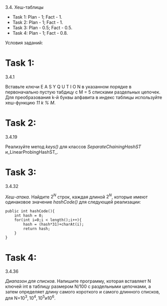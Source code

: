3.4. Хеш-таблицы

 - Task 1: Plan - 1; Fact - 1.
 - Task 2: Plan - 1; Fact - 1.
 - Task 3: Plan - 0.5; Fact - 0.5.
 - Task 4: Plan - 1; Fact - 0.8.
 
Условия заданий:

# Task 1:
3.4.1

Вставьте ключи E A S Y Q U T I O N в указанном порядке в первоначально пустую табдицу с M = 5 списками раздельных цепочек. Для преобразования k-й буквы алфавита в индекс таблицы используйте хеш-функцию _11 k % M_.

# Task 2:
3.4.19

Реализуйте метод _keys()_ для классов _SeparateChainingHashST_ и_LinearProbingHashST_.

# Task 3:
3.4.32

_Хеш-атака_. Найдите $2^N$ строк, каждая длиной $2^N$, которые имеют одинаковое значение _hashCode()_ для следующей реализации:

```
public int hashCode(){
    int hash = 0;
    for(int i=0;i < length();i++){
        hash = (hash*31)+charAt(i);
        return hash;
    }
}
```

# Task 4:
3.4.36

_Диапазон для списков_. Напишите программу, которая вставляет N ключей int в таблицу размером N/100 с раздельными цепочками, а затем определяет длину самого короткого и самого длинного списков, для N=$10^3,10^4,10^5и 10^6$.
